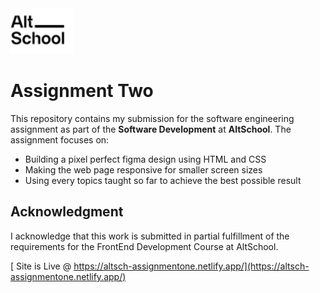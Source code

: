 <img src="assets/AltSchool-Logo.jpg" alt="" style="width: 100px" />

# Assignment Two

This repository contains my submission for the software engineering assignment as part of the **Software Development** at **AltSchool**. The assignment focuses on:

- Building a pixel perfect figma design using HTML and CSS
- Making the web page responsive for smaller screen sizes
- Using every topics taught so far to achieve the best possible result

## Acknowledgment

I acknowledge that this work is submitted in partial fulfillment of the requirements for the FrontEnd Development Course at AltSchool.

[ Site is Live @ https://altsch-assignmentone.netlify.app/](https://altsch-assignmentone.netlify.app/)
